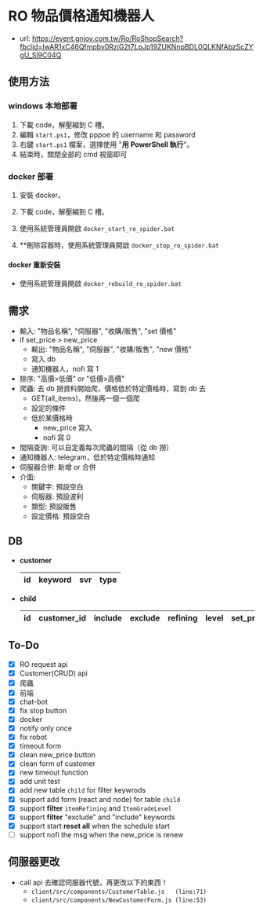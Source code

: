 # RO 物品價格通知機器人

- url: https://event.gnjoy.com.tw/Ro/RoShopSearch?fbclid=IwAR1xC46Qfmpbv0RzjG2t7LpJp19ZUKNnpBDL0QLKNfAbzScZYgU_Sl9C04Q

## 使用方法

### windows 本地部署

1. 下載 code，解壓縮到 C 槽。
2. 編輯 `start.ps1`，修改 pppoe 的 username 和 password
3. 右鍵 `start.ps1` 檔案，選擇使用 "**用 PowerShell 執行**"。
4. 結束時，關閉全部的 cmd 視窗即可

### docker 部署

1. 安裝 docker。
2. 下載 code，解壓縮到 C 槽。
3. 使用系統管理員開啟 `docker_start_ro_spider.bat`

4. \*\*刪除容器時，使用系統管理員開啟 `docker_stop_ro_spider.bat`

#### docker 重新安裝

- 使用系統管理員開啟 `docker_rebuild_ro_spider.bat`

## 需求

- 輸入: "物品名稱", "伺服器", "收購/販售", "set 價格"
- if set_price > new_price
  - 輸出: "物品名稱", "伺服器", "收購/販售", "new 價格"
  - 寫入 db
  - 通知機器人，nofi 寫 1
- 排序: "高價>低價" or "低價>高價"
- 爬蟲: 去 db 撈資料開始爬，價格低於特定價格時，寫到 db 去
  - GET(all_items)，然後再一個一個爬
  - 設定的條件
  - 低於某價格時
    - new_price 寫入
    - nofi 寫 0
- 間隔查詢: 可以自定義每次爬蟲的間隔（從 db 撈）
- 通知機器人: telegram，低於特定價格時通知
- 伺服器合併: 新增 or 合併
- 介面:
  - 關鍵字: 預設空白
  - 伺服器: 預設波利
  - 類型: 預設販售
  - 設定價格: 預設空白

## DB

- **customer**

  | id  | keyword | svr | type |
  | --- | ------- | --- | ---- |

- **child**

  | id  | customer_id | include | exclude | refining | level | set_price | new_price | time |
  | --- | ----------- | ------- | ------- | -------- | ----- | --------- | --------- | ---- |

## To-Do

- [x] RO request api
- [x] Customer(CRUD) api
- [x] 爬蟲
- [x] 前端
- [x] chat-bot
- [x] fix stop button
- [x] docker
- [x] notify only once
- [x] fix robot
- [x] timeout form
- [x] clean new_price button
- [x] clean form of customer
- [x] new timeout function
- [x] add unit test
- [x] add new table `child` for filter keywrods
- [x] support add form (react and node) for table `child`
- [x] support **filter** `itemRefining` and `ItemGradeLevel`
- [x] support **filter** "exclude" and "include" keywords
- [x] support start **reset all** when the schedule start
- [ ] support nofi the msg when the new_price is renew

## 伺服器更改

- call api 去確認伺服器代號，再更改以下的東西！
  - `client/src/components/CustomerTable.js   (line:71)`
  - `client/src/components/NewCustomerForm.js (line:53)`
